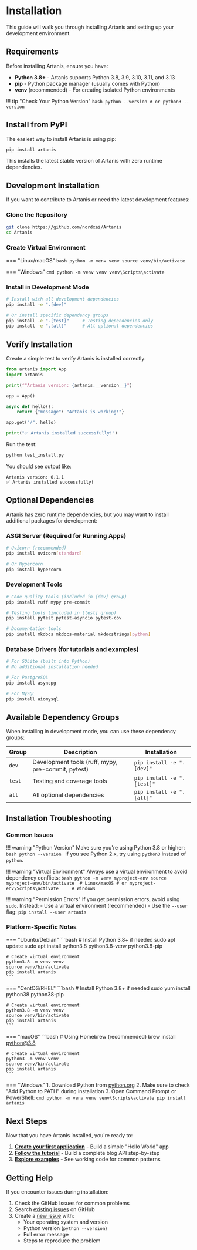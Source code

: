# Installation

This guide will walk you through installing Artanis and setting up your development environment.

## Requirements

Before installing Artanis, ensure you have:

- **Python 3.8+** - Artanis supports Python 3.8, 3.9, 3.10, 3.11, and 3.13
- **pip** - Python package manager (usually comes with Python)
- **venv** (recommended) - For creating isolated Python environments

!!! tip "Check Your Python Version"
    ```bash
    python --version
    # or
    python3 --version
    ```

## Install from PyPI

The easiest way to install Artanis is using pip:

```bash
pip install artanis
```

This installs the latest stable version of Artanis with zero runtime dependencies.

## Development Installation

If you want to contribute to Artanis or need the latest development features:

### Clone the Repository

```bash
git clone https://github.com/nordxai/Artanis
cd Artanis
```

### Create Virtual Environment

=== "Linux/macOS"
    ```bash
    python -m venv venv
    source venv/bin/activate
    ```

=== "Windows"
    ```cmd
    python -m venv venv
    venv\Scripts\activate
    ```

### Install in Development Mode

```bash
# Install with all development dependencies
pip install -e ".[dev]"

# Or install specific dependency groups
pip install -e ".[test]"     # Testing dependencies only
pip install -e ".[all]"      # All optional dependencies
```

## Verify Installation

Create a simple test to verify Artanis is installed correctly:

```python title="test_install.py"
from artanis import App
import artanis

print(f"Artanis version: {artanis.__version__}")

app = App()

async def hello():
    return {"message": "Artanis is working!"}

app.get("/", hello)

print("✅ Artanis installed successfully!")
```

Run the test:

```bash
python test_install.py
```

You should see output like:
```
Artanis version: 0.1.1
✅ Artanis installed successfully!
```

## Optional Dependencies

Artanis has zero runtime dependencies, but you may want to install additional packages for development:

### ASGI Server (Required for Running Apps)

```bash
# Uvicorn (recommended)
pip install uvicorn[standard]

# Or Hypercorn
pip install hypercorn
```

### Development Tools

```bash
# Code quality tools (included in [dev] group)
pip install ruff mypy pre-commit

# Testing tools (included in [test] group)
pip install pytest pytest-asyncio pytest-cov

# Documentation tools
pip install mkdocs mkdocs-material mkdocstrings[python]
```

### Database Drivers (for tutorials and examples)

```bash
# For SQLite (built into Python)
# No additional installation needed

# For PostgreSQL
pip install asyncpg

# For MySQL
pip install aiomysql
```

## Available Dependency Groups

When installing in development mode, you can use these dependency groups:

| Group | Description | Installation |
|-------|-------------|--------------|
| `dev` | Development tools (ruff, mypy, pre-commit, pytest) | `pip install -e ".[dev]"` |
| `test` | Testing and coverage tools | `pip install -e ".[test]"` |
| `all` | All optional dependencies | `pip install -e ".[all]"` |

## Installation Troubleshooting

### Common Issues

!!! warning "Python Version"
    Make sure you're using Python 3.8 or higher:
    ```bash
    python --version
    ```
    If you see Python 2.x, try using `python3` instead of `python`.

!!! warning "Virtual Environment"
    Always use a virtual environment to avoid dependency conflicts:
    ```bash
    python -m venv myproject-env
    source myproject-env/bin/activate  # Linux/macOS
    # or
    myproject-env\Scripts\activate     # Windows
    ```

!!! warning "Permission Errors"
    If you get permission errors, avoid using `sudo`. Instead:
    - Use a virtual environment (recommended)
    - Use the `--user` flag: `pip install --user artanis`

### Platform-Specific Notes

=== "Ubuntu/Debian"
    ```bash
    # Install Python 3.8+ if needed
    sudo apt update
    sudo apt install python3.8 python3.8-venv python3.8-pip

    # Create virtual environment
    python3.8 -m venv venv
    source venv/bin/activate
    pip install artanis
    ```

=== "CentOS/RHEL"
    ```bash
    # Install Python 3.8+ if needed
    sudo yum install python38 python38-pip

    # Create virtual environment
    python3.8 -m venv venv
    source venv/bin/activate
    pip install artanis
    ```

=== "macOS"
    ```bash
    # Using Homebrew (recommended)
    brew install python@3.8

    # Create virtual environment
    python3 -m venv venv
    source venv/bin/activate
    pip install artanis
    ```

=== "Windows"
    1. Download Python from [python.org](https://python.org)
    2. Make sure to check "Add Python to PATH" during installation
    3. Open Command Prompt or PowerShell:
    ```cmd
    python -m venv venv
    venv\Scripts\activate
    pip install artanis
    ```

## Next Steps

Now that you have Artanis installed, you're ready to:

1. **[Create your first application](quickstart.md)** - Build a simple "Hello World" app
2. **[Follow the tutorial](../tutorials/index.md)** - Build a complete blog API step-by-step
3. **[Explore examples](../examples/index.md)** - See working code for common patterns

## Getting Help

If you encounter issues during installation:

1. Check the GitHub Issues for common problems
2. Search [existing issues](https://github.com/nordxai/Artanis/issues) on GitHub
3. Create a [new issue](https://github.com/nordxai/Artanis/issues/new) with:
   - Your operating system and version
   - Python version (`python --version`)
   - Full error message
   - Steps to reproduce the problem

